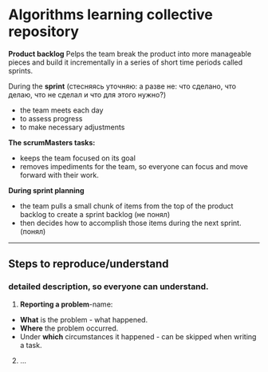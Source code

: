 # Algorithms learning collective repository


**Product backlog** 
Рelps the team break the product into more manageable pieces and build it incrementally in a series of short time periods called sprints.

During the **sprint** (стесняясь уточняю: а разве не: что сделано, что делаю, что не сделал и что для этого нужно?)
- the team meets each day
- to assess progress
- to make necessary adjustments

**The scrumMasters tasks:** 
- keeps the team focused on its goal
- removes impediments for the team, so everyone can focus and move forward with their work. 

**During sprint planning**
- the team pulls a small chunk of items from the top of the product backlog to create a sprint backlog (не понял)
- then decides how to accomplish those items during the next sprint. (понял) 

___

## Steps to reproduce/understand
###  detailed description, so everyone can understand.
1) **Reporting a problem**-name:
  + **What** is the problem - what happened.
  + **Where** the problem occurred.
  + Under **which** circumstances it happened - can be skipped when writing a task.

2) ...
